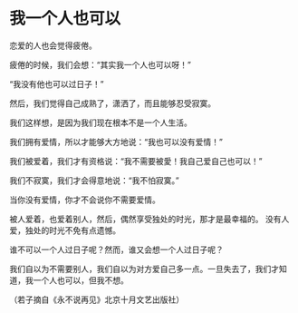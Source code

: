 # 我一个人也可以

恋爱的人也会觉得疲倦。 

疲倦的时候，我们会想：“其实我一个人也可以呀！” 

“我没有他也可以过日子！” 

然后，我们觉得自己成熟了，潇洒了，而且能够忍受寂寞。 

我们这样想，是因为我们现在根本不是一个人生活。 

我们拥有爱情，所以才能够大方地说：“我也可以没有爱情！” 

我们被爱着，我们才有资格说：“我不需要被愛！我自己爱自己也可以！” 

我们不寂寞，我们才会得意地说：“我不怕寂寞。” 

当你没有爱情，你才不会说你不需要爱情。 

被人爱着，也爱着别人，然后，偶然享受独处的时光，那才是最幸福的。 没有人爱，独处的时光不免有点遗憾。 

谁不可以一个人过日子呢？然而，谁又会想一个人过日子呢？ 

我们自以为不需要别人，我们自以为对方爱自己多一点。一旦失去了，我们才知道，我一个人也可以，但我不想。 

（若子摘自《永不说再见》北京十月文艺出版社）